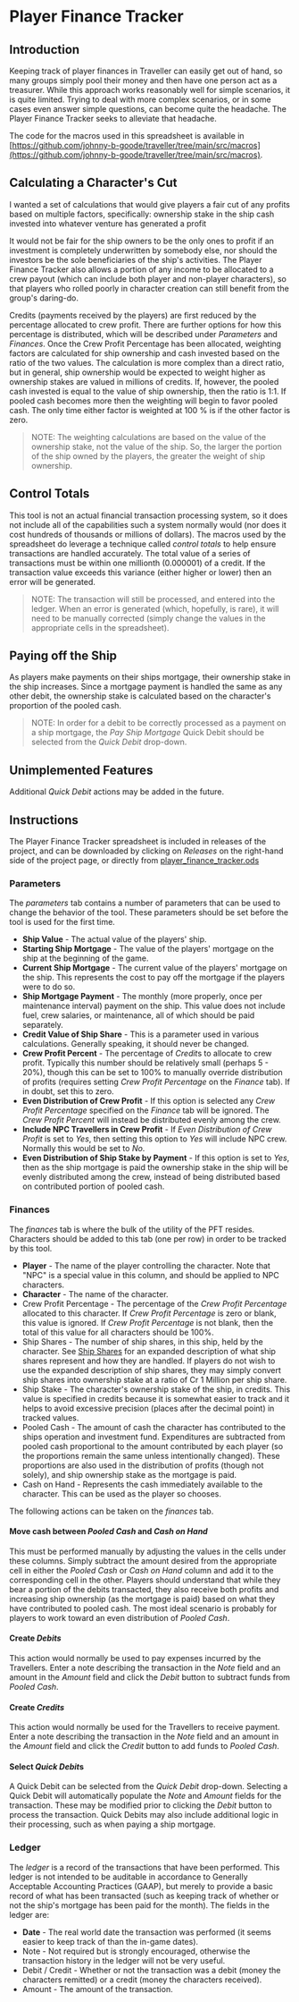 # Player Finance Tracker

## Introduction

Keeping track of player finances in Traveller can easily get out of hand, so many groups simply pool their money and then have one person act as a treasurer. While this approach works reasonably well for simple scenarios, it is quite limited. Trying to deal with more complex scenarios, or in some cases even answer simple questions, can become quite the headache. The Player Finance Tracker seeks to alleviate that headache.

The code for the macros used in this spreadsheet is available in [https://github.com/johnny-b-goode/traveller/tree/main/src/macros](https://github.com/johnny-b-goode/traveller/tree/main/src/macros).

## Calculating a Character's Cut

I wanted a set of calculations that would give players a fair cut of any profits based on multiple factors, specifically:
ownership stake in the ship
cash invested into whatever venture has generated a profit

It would not be fair for the ship owners to be the only ones to profit if an investment is completely underwritten by somebody else, nor should the investors be the sole beneficiaries of the ship's activities. The Player Finance Tracker also allows a portion of any income to be allocated to a crew payout (which can include both player and non-player characters), so that players who rolled poorly in character creation can still benefit from the group's daring-do.

Credits (payments received by the players) are first reduced by the percentage allocated to crew profit. There are further options for how this percentage is distributed, which will be described under *Parameters* and *Finances*. Once the Crew Profit Percentage has been allocated, weighting factors are calculated for ship ownership and cash invested based on the ratio of the two values. The calculation is more complex than a direct ratio, but in general, ship ownership would be expected to weight higher as ownership stakes are valued in millions of credits. If, however, the pooled cash invested is equal to the value of ship ownership, then the ratio is 1:1. If pooled cash becomes more then the weighting will begin to favor pooled cash. The only time either factor is weighted at 100 % is if the other factor is zero.

>NOTE: The weighting calculations are based on the value of the ownership stake, not the value of the ship. So, the larger the portion of the ship owned by the players, the greater the weight of ship ownership.

## Control Totals

This tool is not an actual financial transaction processing system, so it does not include all of the capabilities such a system normally would (nor does it cost hundreds of thousands or millions of dollars). The macros used by the spreadsheet do leverage a technique called *control totals* to help ensure transactions are handled accurately. The total value of a series of transactions must be within one millionth (0.000001) of a credit. If the transaction value exceeds this variance (either higher or lower) then an error will be generated.

> NOTE: The transaction will still be processed, and entered into the ledger. When an error is generated (which, hopefully, is rare), it will need to be manually corrected (simply change the values in the appropriate cells in the spreadsheet).

## Paying off the Ship

As players make payments on their ships mortgage, their ownership stake in the ship increases. Since a mortgage payment is handled the same as any other debit, the ownership stake is calculated based on the character's proportion of the pooled cash.

> NOTE: In order for a debit to be correctly processed as a payment on a ship mortgage, the *Pay Ship Mortgage* Quick Debit should be selected from the *Quick Debit* drop-down.

## Unimplemented Features

Additional *Quick Debit* actions may be added in the future.

## Instructions

The Player Finance Tracker spreadsheet is included in releases of the project, and can be downloaded by clicking on *Releases* on the right-hand side of the project page, or directly from [player_finance_tracker.ods](https://github.com/johnny-b-goode/traveller/releases/latest/download/player_finance_tracker.ods)

### Parameters

The *parameters* tab contains a number of parameters that can be used to change the behavior of the tool. These parameters should be set before the tool is used for the first time.

- **Ship Value** - The actual value of the players' ship.
- **Starting Ship Mortgage** - The value of the players' mortgage on the ship at the beginning of the game.
- **Current Ship Mortgage** - The current value of the players' mortgage on the ship. This represents the cost to pay off the mortgage if the players were to do so.
- **Ship Mortgage Payment** - The monthly (more properly, once per maintenance interval) payment on the ship. This value does not include fuel, crew salaries, or maintenance, all of which should be paid separately.
- **Credit Value of Ship Share** - This is a parameter used in various calculations. Generally speaking, it should never be changed.
- **Crew Profit Percent** - The percentage of *Credit*s to allocate to crew profit. Typically this number should be relatively small (perhaps 5 - 20%), though this can be set to 100% to manually override distribution of profits (requires setting *Crew Profit Percentage* on the *Finance* tab). If in doubt, set this to zero.
- **Even Distribution of Crew Profit** - If this option is selected any *Crew Profit Percentage* specified on the *Finance* tab will be ignored. The *Crew Profit Percent* will instead be distributed evenly among the crew.
- **Include NPC Travellers in Crew Profit** - If *Even Distribution of Crew Profit* is set to *Yes*, then setting this option to *Yes* will include NPC crew. Normally this would be set to *No*.
- **Even Distribution of Ship Stake by Payment** - If this option is set to *Yes*, then as the ship mortgage is paid the ownership stake in the ship will be evenly distributed among the crew, instead of being distributed based on contributed portion of pooled cash.

### Finances

The *finances* tab is where the bulk of the utility of the PFT resides. Characters should be added to this tab (one per row) in order to be tracked by this tool.

- **Player** - The name of the player controlling the character. Note that "NPC" is a special value in this column, and should be applied to NPC characters.
- **Character** - The name of the character.
- Crew Profit Percentage - The percentage of the *Crew Profit Percentage* allocated to this character. If *Crew Profit Percentage* is zero or blank, this value is ignored. If *Crew Profit Percentage* is not blank, then the total of this value for all characters should be 100%.
- Ship Shares - The number of ship shares, in this ship, held by the character. See [Ship Shares](https://github.com/johnny-b-goode/traveller/blob/main/doc/ship_shares.md) for an expanded description of what ship shares represent and how they are handled. If players do not wish to use the expanded description of ship shares, they may simply convert ship shares into ownership stake at a ratio of Cr 1 Million per ship share.
- Ship Stake - The character's ownership stake of the ship, in credits. This value is specified in credits because it is somewhat easier to track and it helps to avoid excessive precision (places after the decimal point) in tracked values.
- Pooled Cash - The amount of cash the character has contributed to the ships operation and investment fund. Expenditures are subtracted from pooled cash proportional to the amount contributed by each player (so the proportions remain the same unless intentionally changed). These proportions are also used in the distribution of profits (though not solely), and ship ownership stake as the mortgage is paid.
- Cash on Hand - Represents the cash immediately available to the character. This can be used as the player so chooses.

The following actions can be taken on the *finances* tab.

#### Move cash between *Pooled Cash* and *Cash on Hand*
This must be performed manually by adjusting the values in the cells under these columns. Simply subtract the amount desired from the appropriate cell in either the *Pooled Cash* or *Cash on Hand* column and add it to the corresponding cell in the other. Players should understand that while they bear a portion of the debits transacted, they also receive both profits and increasing ship ownership (as the mortgage is paid) based on what they have contributed to pooled cash. The most ideal scenario is probably for players to work toward an even distribution of *Pooled Cash*.

#### Create *Debits*

This action would normally be used to pay expenses incurred by the Travellers. Enter a note describing the transaction in the *Note* field and an amount in the *Amount* field and click the *Debit* button to subtract funds from *Pooled Cash*.

#### Create *Credits*

This action would normally be used for the Travellers to receive payment. Enter a note describing the transaction in the *Note* field and an amount in the *Amount* field and click the *Credit* button to add funds to *Pooled Cash*.

#### Select *Quick Debit*s

A Quick Debit can be selected from the *Quick Debit* drop-down. Selecting a Quick Debit will automatically populate the *Note* and *Amount* fields for the transaction. These may be modified prior to clicking the *Debit* button to process the transaction. Quick Debits may also include additional logic in their processing, such as when paying a ship mortgage.

### Ledger

The *ledger* is a record of the transactions that have been performed. This ledger is not intended to be auditable in accordance to Generally Acceptable Accounting Practices (GAAP), but merely to provide a basic record of what has been transacted (such as keeping track of whether or not the ship's mortgage has been paid for the month). The fields in the ledger are:

- **Date** - The real world date the transaction was performed (it seems easier to keep track of than the in-game dates).
- Note - Not required but is strongly encouraged, otherwise the transaction history in the ledger will not be very useful.
- Debit / Credit - Whether or not the transaction was a debit (money the characters remitted) or a credit (money the characters received).
- Amount - The amount of the transaction.